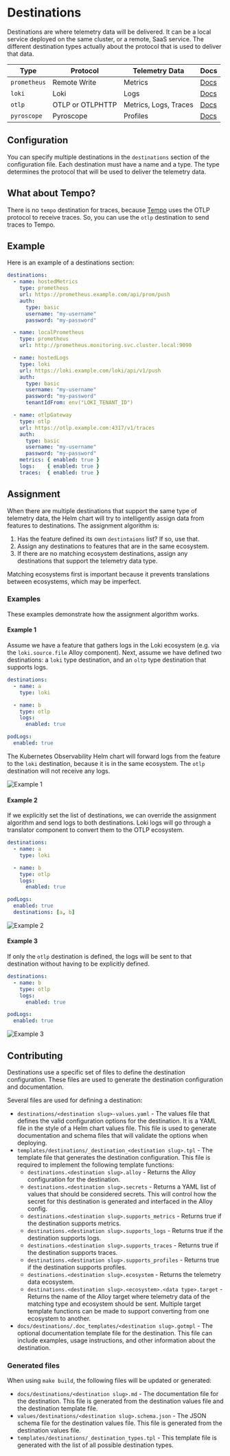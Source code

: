 # Destinations

Destinations are where telemetry data will be delivered. It can be a local service deployed on the same cluster, or a
remote, SaaS service. The different destination types actually about the protocol that is used to deliver that data.

| Type         | Protocol         | Telemetry Data        | Docs                    |
|--------------|------------------|-----------------------|-------------------------|
| `prometheus` | Remote Write     | Metrics               | [Docs](./prometheus.md) |
| `loki`       | Loki             | Logs                  | [Docs](./loki.md)       |
| `otlp`       | OTLP or OTLPHTTP | Metrics, Logs, Traces | [Docs](./otlp.md)       |
| `pyroscope`  | Pyroscope        | Profiles              | [Docs](./pyroscope.md)  |

## Configuration

You can specify multiple destinations in the `destinations` section of the configuration file. Each destination must
have a name and a type. The type determines the protocol that will be used to deliver the telemetry data.

## What about Tempo?

There is no `tempo` destination for traces, because [Tempo](https://grafana.com/oss/tempo/) uses the OTLP protocol to
receive traces. So, you can use the `otlp` destination to send traces to Tempo.

## Example

Here is an example of a destinations section:

```yaml
destinations:
  - name: hostedMetrics
    type: prometheus
    url: https://prometheus.example.com/api/prom/push
    auth:
      type: basic
      username: "my-username"
      password: "my-password"

  - name: localPrometheus
    type: prometheus
    url: http://prometheus.monitoring.svc.cluster.local:9090

  - name: hostedLogs
    type: loki
    url: https://loki.example.com/loki/api/v1/push
    auth:
      type: basic
      username: "my-username"
      password: "my-password"
      tenantIdFrom: env("LOKI_TENANT_ID")

  - name: otlpGateway
    type: otlp
    url: https://otlp.example.com:4317/v1/traces
    auth:
      type: basic
      username: "my-username"
      password: "my-password"
    metrics: { enabled: true }
    logs:    { enabled: true }
    traces:  { enabled: true }
```

## Assignment

When there are multiple destinations that support the same type of telemetry data, the Helm chart will try to
intelligently assign data from features to destinations. The assignment algorithm is:

1.  Has the feature defined its own `destintaions` list? If so, use that.
2.  Assign any destinations to features that are in the same ecosystem.
3.  If there are no matching ecosystem destinations, assign any destinations that support the telemetry data type.

Matching ecosystems first is important because it prevents translations between ecosystems, which may be imperfect.

### Examples

These examples demonstrate how the assignment algorithm works.

#### Example 1

Assume we have a feature that gathers logs in the Loki ecosystem (e.g. via the `loki.source.file` Alloy component).
Next, assume we have defined two destinations: a `loki` type destination, and an `oltp` type destination that supports
logs.

```yaml
destinations:
  - name: a
    type: loki

  - name: b
    type: otlp
    logs:
      enabled: true

podLogs:
  enabled: true
```

The Kubernetes Observability Helm chart will forward logs from the feature to the `loki` destination, because it is in
the same ecosystem. The `otlp` destination will not receive any logs.

![Example 1](./.images/example1.png)

#### Example 2

If we explicitly set the list of destinations, we can override the assignment algorithm and send logs to both
destinations. Loki logs will go through a translator component to convert them to the OTLP ecosystem.

```yaml
destinations:
  - name: a
    type: loki

  - name: b
    type: otlp
    logs:
      enabled: true

podLogs:
  enabled: true
  destinations: [a, b]
```

![Example 2](./.images/example2.png)

#### Example 3

If only the `otlp` destination is defined, the logs will be sent to that destination without having to be explicitly
defined.

```yaml
destinations:
  - name: b
    type: otlp
    logs:
      enabled: true

podLogs:
  enabled: true
```

![Example 3](./.images/example3.png)

## Contributing

Destinations use a specific set of files to define the destination configuration. These files are used to generate the
destination configuration and documentation.

Several files are used for defining a destination:

-   `destinations/<destination slug>-values.yaml` - The values file that defines the valid configuration options
  for the destination. It is a YAML file in the style of a Helm chart values file. This file is used to generate
  documentation and schema files that will validate the options when deploying.
-   `templates/destinations/_destination_<destination slug>.tpl` - The template file that generates the
  destination configuration. This file is required to implement the following template functions:
    -   `destinations.<destination slug>.alloy` - Returns the Alloy configuration for the destination.
    -   `destinations.<destination slug>.secrets` - Returns a YAML list of values that should be considered secrets. This will control how the secret for this destination is generated and interfaced in the Alloy config.
    -   `destinations.<destination slug>.supports_metrics` - Returns true if the destination supports metrics.
    -   `destinations.<destination slug>.supports_logs` - Returns true if the destination supports logs.
    -   `destinations.<destination slug>.supports_traces` - Returns true if the destination supports traces.
    -   `destinations.<destination slug>.supports_profiles` - Returns true if the destination supports profiles.
    -   `destinations.<destination slug>.ecosystem` - Returns the telemetry data ecosystem.
    -   `destinations.<destination slug>.<ecosystem>.<data type>.target` - Returns the name of the Alloy target where telemetry data of the matching type and ecosystem should be sent.
  Multiple target template functions can be made to support converting from one ecosystem to another.
-   `docs/destinations/.doc_templates/<destination slug>.gotmpl` - The optional documentation template file for the
  destination. This file can include examples, usage instructions, and other information about the destination.

### Generated files

When using `make build`, the following files will be updated or generated:

-   `docs/destinations/<destination slug>.md` - The documentation file for the destination. This file is generated
  from the destination values file and the destination template file.
-   `values/destinations/<destination slug>.schema.json` - The JSON schema file for the destination values file. This
  file is generated from the destination values file.
-   `templates/destinations/_destination_types.tpl` - This template file is generated with the list of all possible
  destination types.
